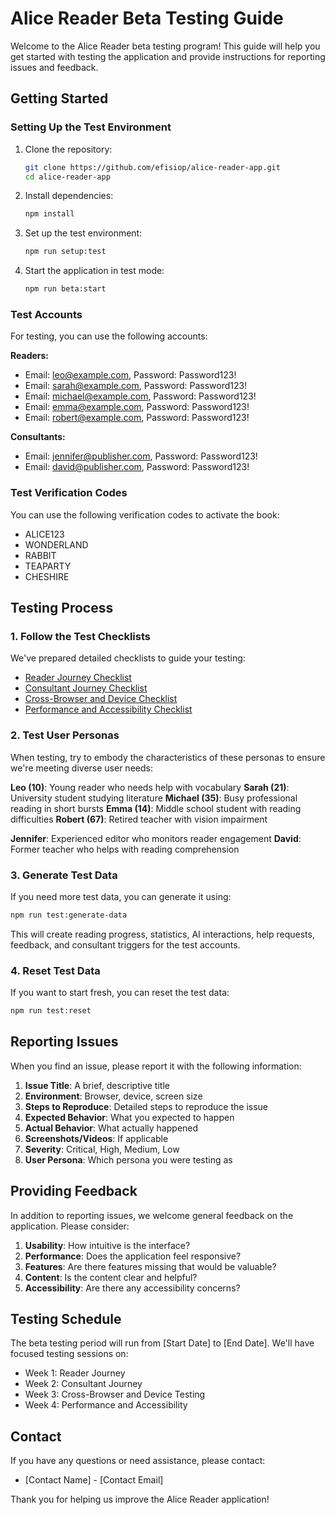 # Alice Reader Beta Testing Guide

Welcome to the Alice Reader beta testing program! This guide will help you get started with testing the application and provide instructions for reporting issues and feedback.

## Getting Started

### Setting Up the Test Environment

1. Clone the repository:
   ```bash
   git clone https://github.com/efisiop/alice-reader-app.git
   cd alice-reader-app
   ```

2. Install dependencies:
   ```bash
   npm install
   ```

3. Set up the test environment:
   ```bash
   npm run setup:test
   ```

4. Start the application in test mode:
   ```bash
   npm run beta:start
   ```

### Test Accounts

For testing, you can use the following accounts:

**Readers:**
- Email: leo@example.com, Password: Password123!
- Email: sarah@example.com, Password: Password123!
- Email: michael@example.com, Password: Password123!
- Email: emma@example.com, Password: Password123!
- Email: robert@example.com, Password: Password123!

**Consultants:**
- Email: jennifer@publisher.com, Password: Password123!
- Email: david@publisher.com, Password: Password123!

### Test Verification Codes

You can use the following verification codes to activate the book:
- ALICE123
- WONDERLAND
- RABBIT
- TEAPARTY
- CHESHIRE

## Testing Process

### 1. Follow the Test Checklists

We've prepared detailed checklists to guide your testing:

- [Reader Journey Checklist](./test-checklists/reader-journey-checklist.md)
- [Consultant Journey Checklist](./test-checklists/consultant-journey-checklist.md)
- [Cross-Browser and Device Checklist](./test-checklists/cross-browser-device-checklist.md)
- [Performance and Accessibility Checklist](./test-checklists/performance-accessibility-checklist.md)

### 2. Test User Personas

When testing, try to embody the characteristics of these personas to ensure we're meeting diverse user needs:

**Leo (10)**: Young reader who needs help with vocabulary
**Sarah (21)**: University student studying literature
**Michael (35)**: Busy professional reading in short bursts
**Emma (14)**: Middle school student with reading difficulties
**Robert (67)**: Retired teacher with vision impairment

**Jennifer**: Experienced editor who monitors reader engagement
**David**: Former teacher who helps with reading comprehension

### 3. Generate Test Data

If you need more test data, you can generate it using:

```bash
npm run test:generate-data
```

This will create reading progress, statistics, AI interactions, help requests, feedback, and consultant triggers for the test accounts.

### 4. Reset Test Data

If you want to start fresh, you can reset the test data:

```bash
npm run test:reset
```

## Reporting Issues

When you find an issue, please report it with the following information:

1. **Issue Title**: A brief, descriptive title
2. **Environment**: Browser, device, screen size
3. **Steps to Reproduce**: Detailed steps to reproduce the issue
4. **Expected Behavior**: What you expected to happen
5. **Actual Behavior**: What actually happened
6. **Screenshots/Videos**: If applicable
7. **Severity**: Critical, High, Medium, Low
8. **User Persona**: Which persona you were testing as

## Providing Feedback

In addition to reporting issues, we welcome general feedback on the application. Please consider:

1. **Usability**: How intuitive is the interface?
2. **Performance**: Does the application feel responsive?
3. **Features**: Are there features missing that would be valuable?
4. **Content**: Is the content clear and helpful?
5. **Accessibility**: Are there any accessibility concerns?

## Testing Schedule

The beta testing period will run from [Start Date] to [End Date]. We'll have focused testing sessions on:

- Week 1: Reader Journey
- Week 2: Consultant Journey
- Week 3: Cross-Browser and Device Testing
- Week 4: Performance and Accessibility

## Contact

If you have any questions or need assistance, please contact:

- [Contact Name] - [Contact Email]

Thank you for helping us improve the Alice Reader application!
